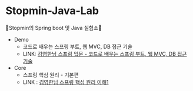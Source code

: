 # Stopmin-Java-Lab
🌱Stopmin의 Spring boot 및 Java 실험소🌱
- Demo
  - 코드로 배우는 스프링 부트, 웹 MVC, DB 접근 기술
  - LINK: [김영한님 스프링 입문 - 코드로 배우는 스프링 부트, 웹 MVC, DB 접근 기술 ](https://www.inflearn.com/course/%EC%8A%A4%ED%94%84%EB%A7%81-%EC%9E%85%EB%AC%B8-%EC%8A%A4%ED%94%84%EB%A7%81%EB%B6%80%ED%8A%B8/dashboard)
- Core
  - 스프링 핵심 원리 - 기본편
  - LINK : [김영한님 스프링 핵심 원리 이해1](https://www.inflearn.com/course/%EC%8A%A4%ED%94%84%EB%A7%81-%ED%95%B5%EC%8B%AC-%EC%9B%90%EB%A6%AC-%EA%B8%B0%EB%B3%B8%ED%8E%B8)
